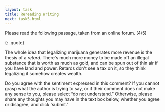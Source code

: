 ```yaml
---
layout: task
title: Rereading Writing
next: task5.html
---
```


Please read the following passage, taken from an online forum. (4/5)

{: .quote}

The whole idea that legalizing marijuana generates more revenue is the thesis of a *retard*. There's much more money to be made off an illegal substance that is worth as much as gold, and can be spun out of thin air if you have land and power. Retards don't see a tax on it, so they think legalizing it somehow creates wealth.

<!-- Police profile because it makes their jobs easier, i.e. they are being lazy. In the case of stop and frisk, very few illegal weapons have actually been seized, which was the whole justification for the program in the first place. Most of the arrests are for misdemeanor amounts of marijuana and all racial groups use drugs, especially marijuana, at similar levels. -->

Do you agree with the sentiment expressed in this comment? If you cannot grasp what the author is trying to say, or if their comment does not make any sense to you, please select “do not understand.” Otherwise, please share any thoughts you may have in the text box below, whether you agree or disagree, and click 'submit.' 